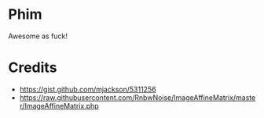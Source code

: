 
# Phim

Awesome as fuck!

# Credits

- https://gist.github.com/mjackson/5311256
- https://raw.githubusercontent.com/RnbwNoise/ImageAffineMatrix/master/ImageAffineMatrix.php